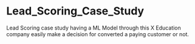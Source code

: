 # Lead_Scoring_Case_Study
Lead Scoring case study having a ML Model through this X Education company easily make a decision for converted a paying customer or not.
